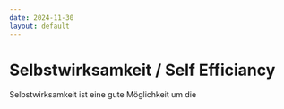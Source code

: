 ```yaml
---
date: 2024-11-30
layout: default
---
```


# Selbstwirksamkeit / Self Efficiancy

Selbstwirksamkeit ist eine gute Möglichkeit um die 